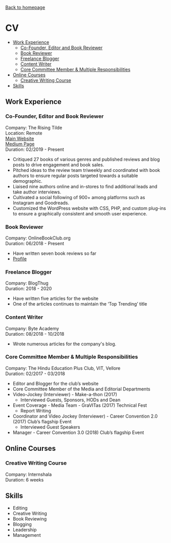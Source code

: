 [Back to homepage](https://fresherfries.github.io/)

<h1> CV </h1>

- [Work Experience](#work-experience)
  - [Co-Founder, Editor and Book Reviewer](#co-founder-editor-and-book-reviewer)
  - [Book Reviewer](#book-reviewer)
  - [Freelance Blogger](#freelance-blogger)
  - [Content Writer](#content-writer)
  - [Core Committee Member & Multiple Responsibilities](#core-committee-member--multiple-responsibilities)
- [Online Courses](#online-courses)
  - [Creative Writing Course](#creative-writing-course)
- [Skills](#skills)

## Work Experience

### Co-Founder, Editor and Book Reviewer
Company: The Rising Tilde <br>
Location: Remote <br>
[Main Website](https://therisingtilde.com/) <br>
[Medium Page](https://medium.com/the-rising-tilde) <br>
Duration: 02/2019 - Present
- Critiqued 27 books of various genres and published reviews and blog posts to drive engagement and book sales.
- Pitched ideas to the review team triweekly and coordinated with book authors to ensure regular posts targeted towards a
suitable demographic.
- Liaised nine authors online and in-stores to find additional leads and take author interviews.
- Cultivated a social following of 900+ among platforms such as Instagram and Goodreads.
- Customized the WordPress website with CSS, PHP, and custom plug-ins to ensure a graphically consistent and smooth user
  experience.

### Book Reviewer
Company: OnlineBookClub.org <br>
Duration: 06/2018 - Present
- Have written seven book reviews so far
- [Profile](https://onlinebookclub.org/reviews/by-alena-surya.html)

### Freelance Blogger
Company: BlogThug <br>
Duration: 2018 - 2020
- Have written five articles for the website
- One of the articles continues to maintain the ‘Top Trending’ title

### Content Writer
Company: Byte Academy  <br>
Duration: 08/2018 - 10/2018
- Wrote numerous articles for the company's blog.

### Core Committee Member & Multiple Responsibilities
Company: The Hindu Education Plus Club, VIT, Vellore <br>
Duration: 02/2017 - 03/2018

- Editor and Blogger for the club’s website
- Core Committee Member of the Media and Editorial Departments
- Video-Jockey (Interviewer) - Make-a-thon (2017)
  - Interviewed Guests, Sponsors, HODs and Dean
- Event Coverage - Media Team - GraVITas (2017) Technical Fest
  - Report Writing
- Coordinator and Video Jockey (Interviewer) - Career Convention 2.0 (2017) Club’s flagship Event
  - Interviewed Guest Speakers
- Manager - Career Convention 3.0 (2018) Club’s flagship Event


## Online Courses

### Creative Writing Course
Company: Internshala  <br>
Duration: 6 weeks

## Skills

- Editing
- Creative Writing
- Book Reviewing
- Blogging
- Leadership
- Management